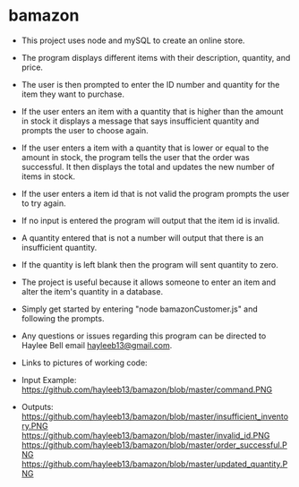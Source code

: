 # bamazon

* This project uses node and mySQL to create an online store. 
* The program displays different items with their description, quantity, and price.
* The user is then prompted to enter the ID number and quantity for the item they want to purchase.
* If the user enters an item with a quantity that is higher than the amount in stock it displays a message that says insufficient quantity and prompts the user to choose again. 
* If the user enters a item with a quantity that is lower or equal to the amount in stock, the program tells the user that the order was successful. It then displays the total and updates the new number of items in stock.
* If the user enters a item id that is not valid the program prompts the user to try again.
* If no input is entered the program will output that the item id is invalid.
* A quantity entered that is not a number will output that there is an insufficient quantity.
* If the quantity is left blank then the program will sent quantity to zero.
* The project is useful because it allows someone to enter an item and alter the item's quantity in a database.
* Simply get started by entering "node bamazonCustomer.js" and following the prompts.
* Any questions or issues regarding this program can be directed to Haylee Bell email hayleeb13@gmail.com.

* Links to pictures of working code:
* Input Example:
https://github.com/hayleeb13/bamazon/blob/master/command.PNG

* Outputs:
https://github.com/hayleeb13/bamazon/blob/master/insufficient_inventory.PNG
https://github.com/hayleeb13/bamazon/blob/master/invalid_id.PNG
https://github.com/hayleeb13/bamazon/blob/master/order_successful.PNG
https://github.com/hayleeb13/bamazon/blob/master/updated_quantity.PNG